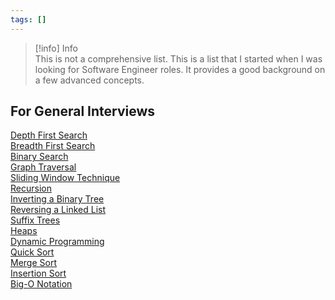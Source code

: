 ```yaml
---
tags: []
---
```



 > 
 > \[!info\] Info  
 > This is not a comprehensive list. This is a list that I started when I was looking for Software Engineer roles. It provides a good background on a few advanced concepts.

## For General Interviews

[Depth First Search](Depth%20First%20Search.md)  
[Breadth First Search](Breadth%20First%20Search.md)  
[Binary Search](Binary%20Search.md)  
[Graph Traversal](Graph%20Traversal.md)  
[Sliding Window Technique](Sliding%20Window%20Technique.md)  
[Recursion](Recursion.md)  
[Inverting a Binary Tree](Inverting%20a%20Binary%20Tree.md)  
[Reversing a Linked List](Reversing%20a%20Linked%20List.md)  
[Suffix Trees](Suffix%20Trees.md)  
[Heaps](Data%20Types/Heaps.md)  
[Dynamic Programming](Dynamic%20Programming.md)  
[Quick Sort](Quick%20Sort.md)  
[Merge Sort](Merge%20Sort.md)  
[Insertion Sort](Insertion%20Sort.md)  
[Big-O Notation](Big-O%20Notation.md)


